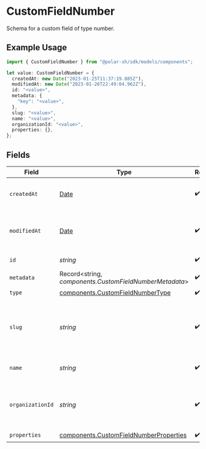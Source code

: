 # CustomFieldNumber

Schema for a custom field of type number.

## Example Usage

```typescript
import { CustomFieldNumber } from "@polar-sh/sdk/models/components";

let value: CustomFieldNumber = {
  createdAt: new Date("2023-01-25T11:37:19.885Z"),
  modifiedAt: new Date("2023-01-26T22:49:04.962Z"),
  id: "<value>",
  metadata: {
    "key": "<value>",
  },
  slug: "<value>",
  name: "<value>",
  organizationId: "<value>",
  properties: {},
};
```

## Fields

| Field                                                                                            | Type                                                                                             | Required                                                                                         | Description                                                                                      |
| ------------------------------------------------------------------------------------------------ | ------------------------------------------------------------------------------------------------ | ------------------------------------------------------------------------------------------------ | ------------------------------------------------------------------------------------------------ |
| `createdAt`                                                                                      | [Date](https://developer.mozilla.org/en-US/docs/Web/JavaScript/Reference/Global_Objects/Date)    | :heavy_check_mark:                                                                               | Creation timestamp of the object.                                                                |
| `modifiedAt`                                                                                     | [Date](https://developer.mozilla.org/en-US/docs/Web/JavaScript/Reference/Global_Objects/Date)    | :heavy_check_mark:                                                                               | Last modification timestamp of the object.                                                       |
| `id`                                                                                             | *string*                                                                                         | :heavy_check_mark:                                                                               | The ID of the object.                                                                            |
| `metadata`                                                                                       | Record<string, *components.CustomFieldNumberMetadata*>                                           | :heavy_check_mark:                                                                               | N/A                                                                                              |
| `type`                                                                                           | [components.CustomFieldNumberType](../../models/components/customfieldnumbertype.md)             | :heavy_check_mark:                                                                               | N/A                                                                                              |
| `slug`                                                                                           | *string*                                                                                         | :heavy_check_mark:                                                                               | Identifier of the custom field. It'll be used as key when storing the value.                     |
| `name`                                                                                           | *string*                                                                                         | :heavy_check_mark:                                                                               | Name of the custom field.                                                                        |
| `organizationId`                                                                                 | *string*                                                                                         | :heavy_check_mark:                                                                               | The ID of the organization owning the custom field.                                              |
| `properties`                                                                                     | [components.CustomFieldNumberProperties](../../models/components/customfieldnumberproperties.md) | :heavy_check_mark:                                                                               | N/A                                                                                              |